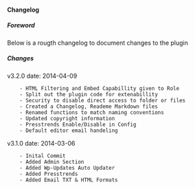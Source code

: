 #### Changelog
##### Foreword
Below is a rougth changelog to document changes to the plugin

##### Changes
v3.2.0 date: 2014-04-09

		- HTML Filtering and Embed Capabillity given to Role
		- Split out the plugin code for extenabillity
		- Security to disable direct access to folder or files
		- Created a Changelog, Reademe Markdown files
		- Renamed functions to match naming conventions
		- Updated copyright information
		- Presstrends Enable/Disable in Config
		- Default editor email handeling

v3.1.0 date: 2014-03-06

		- Inital Commit
		- Added Admin Section
		- Added Wp-Updates Auto Updater
		- Added Presstrends
		- Added Email TXT & HTML Formats
